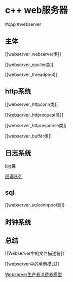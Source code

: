 # c++ web服务器

#cpp #webserver

## 主体

[[webserver_webserver类]]

[[webserver_epoller类]]

[[webserver_threadpool]]

## http系统

[[webserver_httpconn类]]

[[webserver_httprequest类]]

[[webserver_httpresponse类]]

[[webserver_buffer类]]

## 日志系统

[log类](webserver_log类.md)

[阻塞队列](webserver_blockqueue类.md)

## sql

[[webserver_sqlconnpool类]]

## 时钟系统


## 总结

[[Webserver中的文件描述符]]

[[webserver中的单例模式]]

[Webserver生产者消费者模型](c++_webserver_consumer_producer.md)